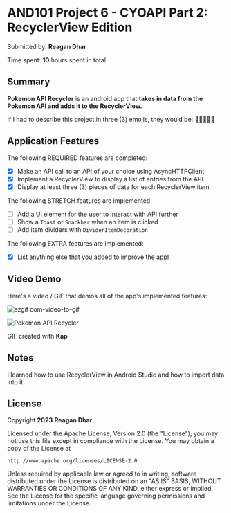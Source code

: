 <!-- (This is a comment) INSTRUCTIONS: Go through this page and fill out any **bolded** entries with their correct values.-->

# AND101 Project 6 - CYOAPI Part 2: RecyclerView Edition

Submitted by: **Reagan Dhar**

Time spent: **10** hours spent in total

## Summary

**Pokemon API Recycler** is an android app that **takes in data from the Pokemon API and adds it to the RecyclerView.**

If I had to describe this project in three (3) emojis, they would be: **🙂👌🏻👍🏻**

## Application Features

<!-- (This is a comment) Please be sure to change the [ ] to [x] for any features you completed.  If a feature is not checked [x], you might miss the points for that item! -->

The following REQUIRED features are completed:

- [x] Make an API call to an API of your choice using AsyncHTTPClient
- [x] Implement a RecyclerView to display a list of entries from the API
- [x] Display at least three (3) pieces of data for each RecyclerView item

The following STRETCH features are implemented:

- [ ] Add a UI element for the user to interact with API further
- [ ] Show a `Toast` or `Snackbar` when an item is clicked
- [ ] Add item dividers with `DividerItemDecoration`

The following EXTRA features are implemented:

- [x] List anything else that you added to improve the app!

## Video Demo

Here's a video / GIF that demos all of the app's implemented features:

![ezgif com-video-to-gif](https://user-images.githubusercontent.com/116980504/230701024-47f1d663-a5da-4752-a4b2-87f982cb61d8.gif)

<img src='https://i.imgur.com/20fz5mT.gif' title='Pokemon API Recycler' width='' alt='Pokemon API Recycler' />

GIF created with **Kap**

<!-- Recommended tools:
- [Kap](https://getkap.co/) for macOS
- [ScreenToGif](https://www.screentogif.com/) for Windows
- [peek](https://github.com/phw/peek) for Linux. -->

## Notes

I learned how to use RecyclerView in Android Studio and how to import data into it.

## License

Copyright **2023** **Reagan Dhar**

Licensed under the Apache License, Version 2.0 (the "License");
you may not use this file except in compliance with the License.
You may obtain a copy of the License at

    http://www.apache.org/licenses/LICENSE-2.0

Unless required by applicable law or agreed to in writing, software
distributed under the License is distributed on an "AS IS" BASIS,
WITHOUT WARRANTIES OR CONDITIONS OF ANY KIND, either express or implied.
See the License for the specific language governing permissions and
limitations under the License.
